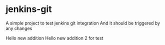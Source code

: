 # jenkins-git

A simple project to test jenkins git integration
And it should be triggered by any changes

Hello new addition
Hello new addition 2 for test

